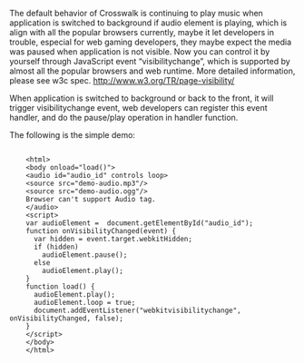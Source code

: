 The default behavior of Crosswalk is continuing to play music when application is switched to background if audio element is playing, which is align with all the popular browsers currently, maybe it let developers in trouble, especial for web gaming developers, they maybe expect the media was paused when application is not visible.
Now you can control it by yourself through JavaScript event “visibilitychange”, which is supported by almost all the popular browsers and web runtime.
More detailed information, please see w3c spec. http://www.w3.org/TR/page-visibility/

When application is switched to background or back to the front, it will trigger visibilitychange event, web developers can register this event handler, and do the pause/play operation in handler function.

The following is the simple demo:
```
 
    <html>
    <body onload="load()">
    <audio id="audio_id" controls loop> 
    <source src="demo-audio.mp3"/>
    <source src="demo-audio.ogg"/>
    Browser can't support Audio tag.
    </audio>
    <script>
    var audioElement =  document.getElementById("audio_id");
    function onVisibilityChanged(event) {
      var hidden = event.target.webkitHidden;
      if (hidden)
        audioElement.pause();
      else
        audioElement.play();
    }
    function load() {
      audioElement.play();
      audioElement.loop = true;
      document.addEventListener("webkitvisibilitychange", onVisibilityChanged, false);
    }
    </script>
    </body>
    </html>
```